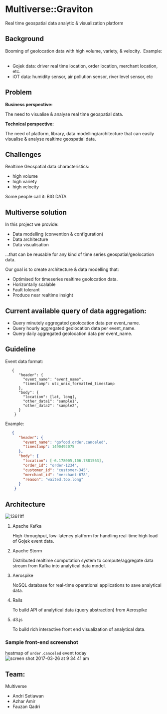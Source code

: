 Multiverse::Graviton
====

Real time geospatial data analytic & visualization platform

## Background
Booming of geolocation data with high volume, variety, & velocity. 
Example: 
     
- Gojek data: driver real time location, order location, merchant location, etc.
- iOT data: humidity sensor, air pollution sensor, river level sensor, etc

## Problem

**Business perspective:**

The need to visualise & analyse real time geospatial data.

**Technical perspective:**

The need of platform, library, data modelling/architecture that can easily visualise & analyse realtime geospatial data.

## Challenges
Realtime Geospatial data characteristics:

- high volume
- high variety
- high velocity

Some people call it: BIG DATA

## Multiverse solution
In this project we provide:

- Data modelling (convention & configuration)
- Data architecture
- Data visualisation

...that can be reusable for any kind of time series geospatial/geolocation data.

Our goal is to create architecture & data modelling that:
- Optimised for timeseries realtime geolocation data.
- Horizontally scalable
- Fault tolerant
- Produce near realtime insight

## Current available query of data aggregation:
- Query minutely aggregated geolocation data per event_name.
- Query hourly aggregated geolocation data per event_name.
- Query daily aggregated geolocation data per event_name.

## Guideline

Event data format:

```
   {
      "header": {
        "event_name": "event_name",
        "timestamp": utc_unix_formatted_timestamp
      },
      "body": {
        "location": [lat, long],
        "other_data1": "sample1",
        "other_data2": "sample2",
      }
    }
```

Example:
```json
   {
      "header": {
        "event_name": "gofood.order.canceled",
        "timestamp": 1490492075
      },
      "body": {
        "location": [-6.178005,106.7881563],
        "order_id": "order-1234",
        "customer_id": "customer-345",
        "merchant_id": "merchant-678",
        "reason": "waited.too.long"
      }
    }
```


## Architecture

![13611ff](https://cloud.githubusercontent.com/assets/176688/24320758/3dbc6ea2-116e-11e7-931f-ac1cfe829d1a.png)


1. Apache Kafka

    High-throughput, low-latency platform for handling real-time high load of Gojek event data.

2. Apache Storm

    Distributed realtime computation system to compute/aggregate data stream from Kafka into analytical data model.

3. Aerospike

    NoSQL database for real-time operational applications to save analytical data.

4. Rails

    To build API of analytical data (query abstraction) from Aerospike

5. d3.js

    To build rich interactive front end visualization of analytical data.


### Sample front-end screenshot
heatmap of `order.canceled` event today
![screen shot 2017-03-26 at 9 34 41 am](https://cloud.githubusercontent.com/assets/176688/24327962/fa40c2a0-1207-11e7-9e6c-28058c4f78ca.png)


## Team:
Multiverse

- Andri Setiawan
- Azhar Amir
- Fauzan Qadri

